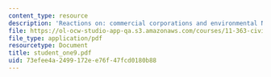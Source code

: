 ```yaml
---
content_type: resource
description: 'Reactions on: commercial corporations and environmental NGOs.'
file: https://ol-ocw-studio-app-qa.s3.amazonaws.com/courses/11-363-civil-society-and-the-environment-spring-2005/73efee4a2499172ee76f47fcd0180b88_student_one9.pdf
file_type: application/pdf
resourcetype: Document
title: student_one9.pdf
uid: 73efee4a-2499-172e-e76f-47fcd0180b88
---
```

